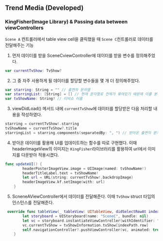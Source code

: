 ## Trend Media (Developed)
### KingFisher(Image Library) & Passing data between viewControllers
`Scene A` 컨트롤러에서 table view cell을 클릭했을 때 `Scene C`컨트롤러로 데이터를 전달해주는 기능
1. 먼저 데이터를 받을 SceneCviewController에 데이터를 받을 변수를 정의해주었다.
```swift
var currentTvShow: TvShow?
```
2. 그 중 자주 사용하게 될 데이터를 할당할 변수들을 몇 개 더 정의해주었다.
```swift
var starring: String = "" // 출연자 문자열
var starringList: [String] = [] // 현재 문자열로 전체가 묶여있기 때문에 이를 분리하여 문자열 배열로 넣어줄 변수
var tvShowName: String? // 티비쇼 이름
```
3. viewDidLoad() 메서드 내에 `currentTvShow`에 데이터를 할당받은 다음 처리할 내용을 작성하였다.
```swift
starring = currentTvShow!.starring
tvShowName = currentTvShow?.title
starringList = starring.components(separatedBy: ", ") // 받아온 출연자 문자열을 쉼표 + 빈칸 을 기준으로 잘라서 list로 변환하는 코드
```
4. 받아온 데이터를 활용해 UI를 업데이트하는 함수를 따로 구현했다. 이때 headerImageView의 이미지는 `KingFisher`라이브러리를 활용하여 url에서 이미지를 다운받아 적용시켰다.
```swift
func updateUI() {
        headerPosterImageView.image = UIImage(named: tvShowName!)
        headerTitleLabel.text = tvShowName!
        let url = URL(string: currentTvShow!.backdropImage)
        headerImageView.kf.setImage(with: url)
    }
```
5. ScneneAViewController에서 데이터를 전달해준다. 이때 `TvShow` struct 타입의 인스턴스를 전달해준다.
```swift
 override func tableView(_ tableView: UITableView, didSelectRowAt indexPath: IndexPath) {
        let storyboard = UIStoryboard(name: "SceneC", bundle: nil)
        let vc = storyboard.instantiateViewController(withIdentifier: "SceneCTableViewController") as! SceneCTableViewController
        vc.currentTvShow = tvShowInformation.tvShow[indexPath.row]
        self.navigationController?.pushViewController(vc, animated: true)
    }
```
